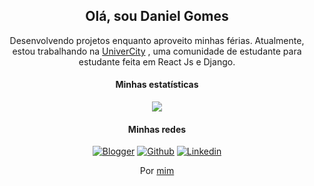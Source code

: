 
<h2 align="center">Olá, sou Daniel Gomes</h2>

<p align="center">Desenvolvendo projetos enquanto aproveito minhas férias. Atualmente, estou trabalhando na <a href="https://github.com/danielcerk/UniverCity">UniverCity</a> , uma comunidade de estudante para estudante feita em React Js e Django.</p>

<div align="center">

  #### Minhas estatísticas

  <source
    srcset="https://github-readme-stats.vercel.app/api?username=danielcerk&show_icons=true&theme=dark"
    media="(prefers-color-scheme: dark)"
  />
  <source
    srcset="https://github-readme-stats.vercel.app/api?username=danielcerk&show_icons=true"
    media="(prefers-color-scheme: light), (prefers-color-scheme: no-preference)"
  />
  <img src="https://github-readme-stats.vercel.app/api?username=danielcerk&show_icons=true" />
</picture>
  
</div>

<div align="center">

  #### Minhas redes

  <a href="https://eublog.vercel.app/me/">![Blogger](https://img.shields.io/badge/Blogger-FF5722?style=for-the-badge&logo=blogger&logoColor=white)</a>
   <a href="https://github.com/danielcerk/">![Github](https://img.shields.io/badge/GitHub-000000?style=for-the-badge&logo=github&logoColor=white)</a>
    <a href="https://www.linkedin.com/in/dc-gomes/">![Linkedin](https://img.shields.io/badge/LinkedIn-0077B5?style=for-the-badge&logo=linkedin&logoColor=white)</a>

  <p>Por <a href="https://eublog.vercel.app/me/">mim</a></p>
  
</div>
